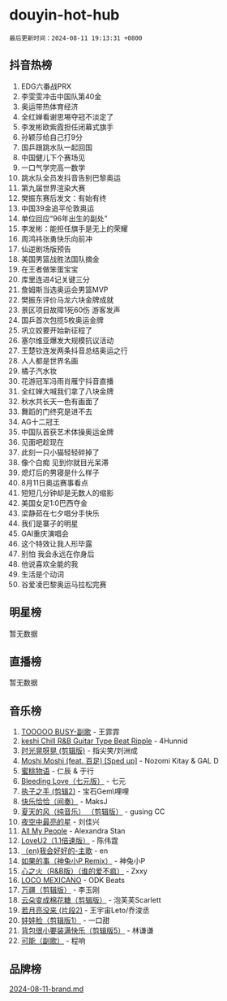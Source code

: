 # douyin-hot-hub

`最后更新时间：2024-08-11 19:13:31 +0800`

## 抖音热榜

1. EDG六番战PRX
1. 李雯雯冲击中国队第40金
1. 奥运带热体育经济
1. 全红婵看谢思埸夺冠不淡定了
1. 李发彬欧紫霞担任闭幕式旗手
1. 孙颖莎给自己打9分
1. 国乒跟跳水队一起回国
1. 中国健儿下个赛场见
1. 一口气学完高一数学
1. 跳水队全员发抖音告别巴黎奥运
1. 第九届世界渲染大赛
1. 樊振东赛后发文：有始有终
1. 中国39金追平伦敦奥运
1. 单位回应“96年出生的副处”
1. 李发彬：能担任旗手是无上的荣耀
1. 周鸿祎张勇快乐向前冲
1. 仙逆剧场版预告
1. 美国男篮战胜法国队摘金
1. 在王者做笨蛋宝宝
1. 库里连进4记关键三分
1. 詹姆斯当选奥运会男篮MVP
1. 樊振东评价马龙六块金牌成就
1. 景区项目故障1死60伤 游客发声
1. 国乒首次包揽5枚奥运金牌
1. 巩立姣要开始新征程了
1. 塞尔维亚爆发大规模抗议活动
1. 王楚钦连发两条抖音总结奥运之行
1. 人人都是世界名画
1. 橘子汽水妆
1. 花游冠军冯雨肖雁宁抖音直播
1. 全红婵大喊我们拿了八块金牌
1. 秋水共长天一色有画面了
1. 舞蹈的门终究是进不去
1. AG十二冠王
1. 中国队首获艺术体操奥运金牌
1. 见面吧趁现在
1. 此刻一只小猫轻轻碎掉了
1. 像个白痴 见到你就目光呆滞
1. 熄灯后的男寝是什么样子
1. 8月11日奥运赛事看点
1. 短短几分钟却是无数人的缩影
1. 美国女足1:0巴西夺金
1. 梁静茹在七夕唱分手快乐
1. 我们是寨子的明星
1. GAI重庆演唱会
1. 这个特效让我人形毕露
1. 别怕 我会永远在你身后
1. 他说喜欢全能的我
1. 生活是个动词
1. 谷爱凌巴黎奥运马拉松完赛

## 明星榜

暂无数据

## 直播榜

暂无数据

## 音乐榜

1. [TOOOOO BUSY-副歌](https://sf5-hl-cdn-tos.douyinstatic.com/obj/tos-cn-ve-2774/o0fmjGZetNDjSM5EimFs2QlzBg30YgByJMRQrC) - 王霏霏
1. [keshi Chill R&B Guitar Type Beat Ripple](https://sf5-hl-cdn-tos.douyinstatic.com/obj/tos-cn-ve-2774/okQIfmitAB3HpgZQo0YCEFEACcDhQngn0fkFIC) - 4Hunnid
1. [时光晃呀晃 (剪辑版)](https://sf3-cdn-tos.douyinstatic.com/obj/tos-cn-ve-2774/o8ACeQem3gwI1x3GIYGAfKG0LJebKFRJDwRwyW) - 指尖笑/刘洲成
1. [Moshi Moshi (feat. 百足) [Sped up]](https://sf3-cdn-tos.douyinstatic.com/obj/tos-cn-ve-2774/ocCPFQcXJLeroaIdQLIGAoeeYM3OAUYGDguHXz) - Nozomi Kitay & GAL D
1. [蜜桃物语](https://sf5-hl-cdn-tos.douyinstatic.com/obj/tos-cn-ve-2774/oIhOSCZtIACtYU4XQkngiW9kCBfVD1Fz9IYeqL) - 仁辰 & 于行
1. [Bleeding Love（七元版）](https://sf5-hl-cdn-tos.douyinstatic.com/obj/tos-cn-ve-2774/oEgC9eZFHQ1MfSRnrfkzFp8AayDWqAQMABBgUs) - 七元
1. [执子之手 (剪辑2)](https://sf5-hl-cdn-tos.douyinstatic.com/obj/tos-cn-ve-2774/oUoZLQjCc31XzqsBnBQUNgeKtYPBcgbFDwtfcu) - 宝石Gem\哩哩
1. [快乐恰恰（间奏）](https://sf5-hl-cdn-tos.douyinstatic.com/obj/tos-cn-ve-2774/oMesum3HvWQXJxuMFeVYzf54o2QzH5aEBPOCAn) - MaksJ
1. [夏天的风（纯音乐） （剪辑版）](https://sf5-hl-cdn-tos.douyinstatic.com/obj/tos-cn-ve-2774/oUzLjBZZFQAoNRmGokEeD5zfQCObp6UeFAnTa6) - gusing CC
1. [夜空中最亮的星](https://sf3-cdn-tos.douyinstatic.com/obj/tos-cn-ve-2774/o4IfgGwqqnFeXEMGaS8JBzJAdayAaCeoxqbjCD) - 刘佳兴
1. [All My People](https://sf5-hl-cdn-tos.douyinstatic.com/obj/tos-cn-ve-2774/c7773e6b7c3f4bd9b26cd85b0cfa4eff) - Alexandra Stan
1. [LoveU2（1.1倍速版）](https://sf5-hl-cdn-tos.douyinstatic.com/obj/tos-cn-ve-2774/oQMeDffLaEmgMwgCOEMAFCI6INzoFPgWdD0rsa) - 陈伟霆
1. [（en)我会好好的-主歌](https://sf3-cdn-tos.douyinstatic.com/obj/tos-cn-ve-2774/oUrYpIdrvCbA8m8yAZjbMWjUkL6tiinWMkBTs) - en
1. [如果的事（神兔小P Remix）](https://sf3-cdn-tos.douyinstatic.com/obj/tos-cn-ve-2774/okHtAffz3g4ZB0BMQn9iC9BC6AciI3xCmgQTqt) - 神兔小P
1. [心之火（R&B版）（谁的爱不疯）](https://sf5-hl-cdn-tos.douyinstatic.com/obj/tos-cn-ve-2774/okemkEDaIBBE3OosftCgMxlFkLQZRw37t36ZQv) - Zxxy
1. [LOCO MEXICANO](https://sf5-hl-cdn-tos.douyinstatic.com/obj/tos-cn-ve-2774/owxVoxJorA4ILBfsMAjU6t7O1xW9w0tS7EYzh6) - ODK Beats
1. [万疆（剪辑版）](https://sf5-hl-cdn-tos.douyinstatic.com/obj/tos-cn-ve-2774/ooG7oVgFlDTelKCjCsTTobQvbdtj1BBQXnfZd8) - 李玉刚
1. [云朵变成棉花糖（剪辑版）](https://sf5-hl-cdn-tos.douyinstatic.com/obj/tos-cn-ve-2774/o8LC84GQLALFfXeyJmh8KE61byVQYMMeAZLfEI) - 泡芙芙Scarlett
1. [若月亮没来 (片段2)](https://sf5-hl-cdn-tos.douyinstatic.com/obj/tos-cn-ve-2774/ocQavLLjkCOeDxGyYeIMGgNAIwJ0QXE1Ve3Fzv) - 王宇宙Leto/乔浚丞
1. [娃娃脸（剪辑版1）](https://sf3-cdn-tos.douyinstatic.com/obj/tos-cn-ve-2774/oIimSCgQoNUePTAZ1Ba7TeADY4KetGYsVFeaaB) - 一口甜
1. [背包很小要装满快乐（剪辑版5）](https://sf5-hl-cdn-tos.douyinstatic.com/obj/tos-cn-ve-2774/oUqSJIiBjw2pxsBAiQRmkbZGJrlGCMBPpIW90) - 林谦谦
1. [可能（副歌）](https://sf3-cdn-tos.douyinstatic.com/obj/tos-cn-ve-2774/cde1731888894259b333569393c2fb51) - 程响

## 品牌榜

[2024-08-11-brand.md](2024-08-11-brand.md)
